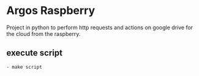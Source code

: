# Argos Raspberry

Project in python to perform http requests and actions on google drive for the cloud from the raspberry.

## execute script
    - make script